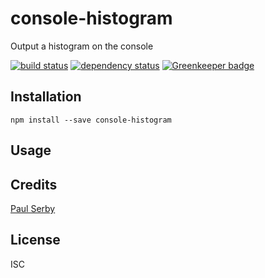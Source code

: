 # console-histogram

Output a histogram on the console

[![build status](https://secure.travis-ci.org/serby/console-histogram.svg)](http://travis-ci.org/serby/console-histogram)
[![dependency status](https://david-dm.org/serby/console-histogram.svg)](https://david-dm.org/serby/console-histogram) [![Greenkeeper badge](https://badges.greenkeeper.io/serby/console-histogram.svg)](https://greenkeeper.io/)

## Installation

```
npm install --save console-histogram
```

## Usage

## Credits
[Paul Serby](https://github.com/serby/)

## License

ISC
